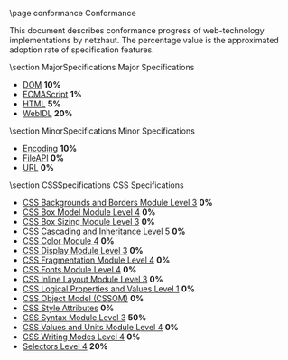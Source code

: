 \page conformance Conformance 

<div style="max-width:700px;">

This document describes conformance progress of web-technology implementations by netzhaut. The percentage value is the approximated adoption rate of specification features.

\section MajorSpecifications Major Specifications

- [DOM](https://dom.spec.whatwg.org/) __10%__
- [ECMAScript](https://www.ecma-international.org/ecma-262/) __1%__
- [HTML](https://html.spec.whatwg.org/multipage/) __5%__
- [WebIDL](https://heycam.github.io/webidl/) __20%__

\section MinorSpecifications Minor Specifications
- [Encoding](https://encoding.spec.whatwg.org/) __10%__
- [FileAPI](https://w3c.github.io/FileAPI/) __0%__
- [URL](https://url.spec.whatwg.org/) __0%__

\section CSSSpecifications CSS Specifications

- [CSS Backgrounds and Borders Module Level 3](https://www.w3.org/TR/css-backgrounds-3/) __0%__
- [CSS Box Model Module Level 4](https://www.w3.org/TR/css-box-4/) __0%__
- [CSS Box Sizing Module Level 3](https://www.w3.org/TR/css-sizing-3/) __0%__
- [CSS Cascading and Inheritance Level 5](https://www.w3.org/TR/css-cascade-5/) __0%__
- [CSS Color Module 4](https://www.w3.org/TR/css-color-4/) __0%__
- [CSS Display Module Level 3](https://www.w3.org/TR/css-display-3/) __0%__
- [CSS Fragmentation Module Level 4](https://www.w3.org/TR/css-break-4/) __0%__
- [CSS Fonts Module Level 4](https://www.w3.org/TR/css-fonts-4/) __0%__
- [CSS Inline Layout Module Level 3](https://www.w3.org/TR/css-inline-3) __0%__
- [CSS Logical Properties and Values Level 1](https://www.w3.org/TR/css-logical-1) __0%__
- [CSS Object Model (CSSOM)](https://www.w3.org/TR/cssom-1/) __0%__
- [CSS Style Attributes](https://www.w3.org/TR/css-style-attr/) __0%__
- [CSS Syntax Module Level 3](https://www.w3.org/TR/css-syntax-3/) __50%__
- [CSS Values and Units Module Level 4](https://www.w3.org/TR/css-values-4/) __0%__
- [CSS Writing Modes Level 4](https://www.w3.org/TR/css-writing-modes-4/) __0%__
- [Selectors Level 4](https://www.w3.org/TR/selectors-4/) __20%__

</div>

